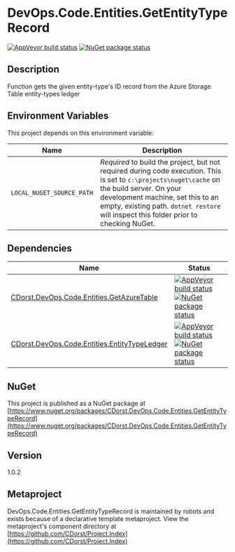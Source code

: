 # DevOps.Code.Entities.GetEntityTypeRecord

[![AppVeyor build status](https://img.shields.io/appveyor/ci/cdorst/devops-code-entities-getentitytyperecord.svg?label=AppVeyor&style=for-the-badge)](https://ci.appveyor.com/project/cdorst/devops-code-entities-getentitytyperecord)
[![NuGet package status](https://img.shields.io/nuget/v/CDorst.DevOps.Code.Entities.GetEntityTypeRecord.svg?label=NuGet&style=for-the-badge)](https://www.nuget.org/packages/CDorst.DevOps.Code.Entities.GetEntityTypeRecord)

## Description

Function gets the given entity-type's ID record from the Azure Storage Table entity-types ledger

## Environment Variables

This project depends on this environment variable:

Name | Description
---- | -----------
`LOCAL_NUGET_SOURCE_PATH` | *Required* to build the project, but not required during code execution. This is set to `c:\projects\nuget\cache` on the build server. On your development machine, set this to an empty, existing path. `dotnet restore` will inspect this folder prior to checking NuGet.

## Dependencies

Name | Status
---- | ------
[CDorst.DevOps.Code.Entities.GetAzureTable](https://github.com/CDorst/DevOps.Code.Entities.GetAzureTable) | [![AppVeyor build status](https://img.shields.io/appveyor/ci/cdorst/devops-code-entities-getazuretable.svg?label=AppVeyor&style=flat-square)](https://ci.appveyor.com/project/cdorst/devops-code-entities-getazuretable) [![NuGet package status](https://img.shields.io/nuget/v/CDorst.DevOps.Code.Entities.GetAzureTable.svg?label=NuGet&style=flat-square)](https://www.nuget.org/packages/CDorst.DevOps.Code.Entities.GetAzureTable)
[CDorst.DevOps.Code.Entities.EntityTypeLedger](https://github.com/CDorst/DevOps.Code.Entities.EntityTypeLedger) | [![AppVeyor build status](https://img.shields.io/appveyor/ci/cdorst/devops-code-entities-entitytypeledger.svg?label=AppVeyor&style=flat-square)](https://ci.appveyor.com/project/cdorst/devops-code-entities-entitytypeledger) [![NuGet package status](https://img.shields.io/nuget/v/CDorst.DevOps.Code.Entities.EntityTypeLedger.svg?label=NuGet&style=flat-square)](https://www.nuget.org/packages/CDorst.DevOps.Code.Entities.EntityTypeLedger)

## NuGet

This project is published as a NuGet package at [https://www.nuget.org/packages/CDorst.DevOps.Code.Entities.GetEntityTypeRecord](https://www.nuget.org/packages/CDorst.DevOps.Code.Entities.GetEntityTypeRecord)

## Version

1.0.2

## Metaproject

DevOps.Code.Entities.GetEntityTypeRecord is maintained by robots and exists because of a declarative template metaproject. View the metaproject's component directory at [https://github.com/CDorst/Project.Index](https://github.com/CDorst/Project.Index)

